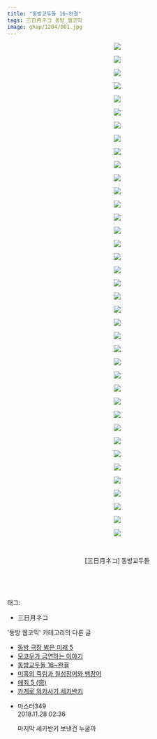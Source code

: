 ```yaml
---
title: "동방교두돌 16~완결"
tags: 三日月ネコ 동방_웹코믹
image: ghap/1204/001.jpg
---
```

<div class="article">
<p style="text-align: center; clear: none; float: none;"><img src="{{ site.nasurl }}/ghap/1204/001.jpg"/></p>
<p style="text-align: center; clear: none; float: none;"><img src="{{ site.nasurl }}/ghap/1204/002.jpg"/></p>
<p style="text-align: center; clear: none; float: none;"><img src="{{ site.nasurl }}/ghap/1204/003.jpg"/></p>
<p style="text-align: center; clear: none; float: none;"><img src="{{ site.nasurl }}/ghap/1204/004.jpg"/></p>
<p style="text-align: center; clear: none; float: none;"><img src="{{ site.nasurl }}/ghap/1204/005.jpg"/></p>
<p style="text-align: center; clear: none; float: none;"><img src="{{ site.nasurl }}/ghap/1204/006.jpg"/></p>
<p style="text-align: center; clear: none; float: none;"><img src="{{ site.nasurl }}/ghap/1204/007.jpg"/></p>
<p style="text-align: center; clear: none; float: none;"><img src="{{ site.nasurl }}/ghap/1204/008.jpg"/></p>
<p style="text-align: center; clear: none; float: none;"><img src="{{ site.nasurl }}/ghap/1204/009.jpg"/></p>
<p style="text-align: center; clear: none; float: none;"><img src="{{ site.nasurl }}/ghap/1204/010.jpg"/></p>
<p style="text-align: center; clear: none; float: none;"><img src="{{ site.nasurl }}/ghap/1204/011.jpg"/></p>
<p style="text-align: center; clear: none; float: none;"><img src="{{ site.nasurl }}/ghap/1204/012.jpg"/></p>
<p style="text-align: center; clear: none; float: none;"><img src="{{ site.nasurl }}/ghap/1204/013.jpg"/></p>
<p style="text-align: center; clear: none; float: none;"><img src="{{ site.nasurl }}/ghap/1204/014.jpg"/></p>
<p style="text-align: center; clear: none; float: none;"><img src="{{ site.nasurl }}/ghap/1204/015.jpg"/></p>
<p style="text-align: center; clear: none; float: none;"><img src="{{ site.nasurl }}/ghap/1204/016.jpg"/></p>
<p style="text-align: center; clear: none; float: none;"><img src="{{ site.nasurl }}/ghap/1204/017.jpg"/></p>
<p style="text-align: center; clear: none; float: none;"><img src="{{ site.nasurl }}/ghap/1204/018.jpg"/></p>
<p style="text-align: center; clear: none; float: none;"><img src="{{ site.nasurl }}/ghap/1204/019.jpg"/></p>
<p style="text-align: center; clear: none; float: none;"><img src="{{ site.nasurl }}/ghap/1204/020.jpg"/></p>
<p style="text-align: center; clear: none; float: none;"><img src="{{ site.nasurl }}/ghap/1204/021.jpg"/></p>
<p style="text-align: center; clear: none; float: none;"><img src="{{ site.nasurl }}/ghap/1204/022.jpg"/></p>
<p style="text-align: center; clear: none; float: none;"><img src="{{ site.nasurl }}/ghap/1204/023.jpg"/></p>
<p style="text-align: center; clear: none; float: none;"><img src="{{ site.nasurl }}/ghap/1204/024.jpg"/></p>
<p style="text-align: center; clear: none; float: none;"><img src="{{ site.nasurl }}/ghap/1204/025.jpg"/></p>
<p style="text-align: center; clear: none; float: none;"><img src="{{ site.nasurl }}/ghap/1204/026.jpg"/></p>
<p style="text-align: center; clear: none; float: none;"><img src="{{ site.nasurl }}/ghap/1204/027.jpg"/></p>
<p style="text-align: center; clear: none; float: none;"><img src="{{ site.nasurl }}/ghap/1204/028.jpg"/></p>
<p style="text-align: center; clear: none; float: none;"><img src="{{ site.nasurl }}/ghap/1204/029.jpg"/></p>
<p style="text-align: center; clear: none; float: none;"><img src="{{ site.nasurl }}/ghap/1204/030.jpg"/></p>
<p style="text-align: center; clear: none; float: none;"><img src="{{ site.nasurl }}/ghap/1204/031.jpg"/></p>
<p style="text-align: center; clear: none; float: none;"><img src="{{ site.nasurl }}/ghap/1204/032.jpg"/></p>
<p style="text-align: center; clear: none; float: none;"><img src="{{ site.nasurl }}/ghap/1204/033.jpg"/></p>
<p style="text-align: center; clear: none; float: none;"><img src="{{ site.nasurl }}/ghap/1204/034.jpg"/></p>
<p style="text-align: center; clear: none; float: none;"><img src="{{ site.nasurl }}/ghap/1204/035.jpg"/></p>
<p style="text-align: center; clear: none; float: none;"><img src="{{ site.nasurl }}/ghap/1204/036.jpg"/></p>
<p style="text-align: center; clear: none; float: none;"><img src="{{ site.nasurl }}/ghap/1204/037.jpg"/></p>
<p style="text-align: center; clear: none; float: none;"><img src="{{ site.nasurl }}/ghap/1204/038.jpg"/></p>
<p style="text-align: center; clear: none; float: none;"><br/></p>
<p style="text-align: center; clear: none; float: none;">[三日月ネコ] 동방교두돌</p>
<p style="text-align: center; clear: none; float: none;"><br/></p>
<p><br/></p>
</div><div class="tagTrail">
<p>태그: </p>
<ul>
<li>三日月ネコ</li>
</ul>
</div><div class="another">
<p>'동방 웹코믹' 카테고리의 다른 글</p>
<ul>
<li><a href="/2016-07-30-ghap_1233">동방 극장 밝은 미래 5</a></li>
<li><a href="/2016-07-29-ghap_1205">모코우가 금연하는 이야기</a></li>
<li><a href="/2016-07-29-ghap_1204">동방교두돌 16~완결</a></li>
<li><a href="/2016-07-28-ghap_1191">미혹의 죽림과 칠성장어와 뱀장어</a></li>
<li><a href="/2016-07-28-ghap_1185">애죄 5 (完)</a></li>
<li><a href="/2016-07-28-ghap_1182">카게로 와카사기 세키반키</a></li>
</ul>
</div><div class="cb_module cb_fluid">
<div class="cb_wrt cb_profile">
<div class="comment">
<ul>
<li class="cb_thumb_off" id="comment15379373">
<div class="cb_comment_area">
<div class="cb_info_area">
<div class="cb_section">
<span class="cb_nick_name">마스터349</span>
</div>
<div class="cb_section">
<span class="cb_date">2018.11.28 02:36 </span>
</div>
</div>
<div class="cb_dsc_comment">
<p class="cb_dsc">
											마지막 세카반키 보낸건 누굴까
										</p>
</div>
</div></li>
</ul>
</div>
</div><!-- commentList close -->
</div>